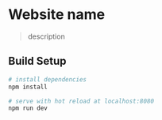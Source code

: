 # Website name

> description

## Build Setup

``` bash
# install dependencies
npm install

# serve with hot reload at localhost:8080
npm run dev
```
